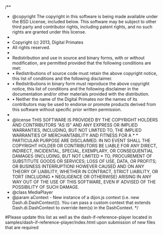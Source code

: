 /**
 * @copyright The copyright in this software is being made available under the BSD License, included below. This software may be subject to other third party and contributor rights, including patent rights, and no such rights are granted under this license.
 *
 * Copyright (c) 2013, Digital Primates
 * All rights reserved.
 *
 * Redistribution and use in source and binary forms, with or without modification, are permitted provided that the following conditions are met:
 * •  Redistributions of source code must retain the above copyright notice, this list of conditions and the following disclaimer.
 * •  Redistributions in binary form must reproduce the above copyright notice, this list of conditions and the following disclaimer in the documentation and/or other materials provided with the distribution.
 * •  Neither the name of the Digital Primates nor the names of its contributors may be used to endorse or promote products derived from this software without specific prior written permission.
 *
 * @license THIS SOFTWARE IS PROVIDED BY THE COPYRIGHT HOLDERS AND CONTRIBUTORS “AS IS” AND ANY EXPRESS OR IMPLIED WARRANTIES, INCLUDING, BUT NOT LIMITED TO, THE IMPLIED WARRANTIES OF MERCHANTABILITY AND FITNESS FOR A  * *		PARTICULAR PURPOSE ARE DISCLAIMED. IN NO EVENT SHALL THE COPYRIGHT HOLDER OR CONTRIBUTORS BE LIABLE FOR ANY DIRECT, INDIRECT, INCIDENTAL, SPECIAL, EXEMPLARY, OR CONSEQUENTIAL DAMAGES (INCLUDING, BUT NOT LIMITED *		TO, PROCUREMENT OF SUBSTITUTE GOODS OR SERVICES; LOSS OF USE, DATA, OR PROFITS; OR BUSINESS INTERRUPTION) HOWEVER CAUSED AND ON ANY THEORY OF LIABILITY, WHETHER IN CONTRACT, STRICT LIABILITY, OR TORT (INCLUDING *		NEGLIGENCE OR OTHERWISE) ARISING IN ANY WAY OUT OF THE USE OF THIS SOFTWARE, EVEN IF ADVISED OF THE POSSIBILITY OF SUCH DAMAGE.
 * @class MediaPlayer
 * @param aContext - New instance of a dijon.js context (i.e. new Dash.di.DashContext()).  You can pass a custom context that extends Dash.di.DashContext to override item(s) in the DashContext.
 */
 
 
#Please update this list as well as the dash-if-reference-player located in samples/dash-if-reference-player/index.html upon submission of new files that are required

<!--3rd Party Libs Dash.js-->
<script src="lib/dijon.js"></script>
<script src="lib/base64.js"></script>
<script src="lib/xml2json.js"></script>
<script src="lib/objectiron.js"></script>
<script src="lib/long.js"></script>
<script src="lib/Math.js"></script>

<script src="streaming/MediaPlayer.js"></script>
<script src="streaming/Context.js"></script>
<script src="streaming/ErrorHandler.js"></script>
<script src="streaming/Capabilities.js"></script>
<script src="streaming/EventBus.js"></script>
<script src="streaming/Debug.js"></script>
<script src="streaming/RequestModifierExtensions.js"></script>
<script src="streaming/VideoModel.js"></script>
<script src="streaming/vo/FragmentRequest.js"></script>
<script src="streaming/vo/BitrateInfo.js"></script>
<script src="streaming/vo/TrackInfo.js"></script>
<script src="streaming/vo/MediaInfo.js"></script>
<script src="streaming/vo/StreamInfo.js"></script>
<script src="streaming/vo/ManifestInfo.js"></script>
<script src="streaming/vo/Event.js"></script>
<script src="streaming/vo/Error.js"></script>
<script src="streaming/ManifestLoader.js"></script>
<script src="streaming/ManifestUpdater.js"></script>
<script src="streaming/ManifestModel.js"></script>
<script src="streaming/MediaSourceExtensions.js"></script>
<script src="streaming/SourceBufferExtensions.js"></script>
<script src="streaming/VideoModelExtensions.js"></script>
<script src="streaming/PlaybackController.js"></script>
<script src="streaming/FragmentController.js"></script>
<script src="streaming/AbrController.js"></script>
<script src="streaming/FragmentLoader.js"></script>
<script src="streaming/FragmentModel.js"></script>
<script src="streaming/StreamController.js"></script>
<script src="streaming/StreamProcessor.js"></script>
<script src="streaming/ScheduleController.js"></script>
<script src="streaming/TimeSyncController.js"></script>
<script src="streaming/Stream.js"></script>
<script src="streaming/BufferController.js"></script>
<script src="streaming/LiveEdgeFinder.js"></script>
<script src="streaming/Notifier.js"></script>
<script src="streaming/EventController.js"></script>
<script src="streaming/URIQueryAndFragmentModel.js"></script>
<script src="streaming/vo/URIFragmentData.js"></script>

<!--Rules -->
<script src="streaming/rules/SwitchRequest.js"></script>
<script src="streaming/rules/RulesContext.js"></script>
<script src="streaming/rules/ABRRules/DownloadRatioRule.js"></script>
<script src="streaming/rules/ABRRules/InsufficientBufferRule.js"></script>
<script src="streaming/rules/ABRRules/LimitSwitchesRule.js"></script>
<script src="streaming/rules/ABRRules/BufferOccupancyRule.js"></script>
<script src="streaming/rules/ABRRules/ThroughputRule.js"></script>
<script src="streaming/rules/ABRRules/ABRRulesCollection.js"></script>

<script src="streaming/rules/SchedulingRules/RulesController.js"></script>
<script src="streaming/rules/SchedulingRules/ScheduleRulesCollection.js"></script>
<script src="streaming/rules/SchedulingRules/BufferLevelRule.js"></script>
<script src="streaming/rules/SchedulingRules/PendingRequestsRule.js"></script>
<script src="streaming/rules/SchedulingRules/SameTimeRequestRule.js"></script>
<script src="streaming/rules/SchedulingRules/PlaybackTimeRule.js"></script>

<script src="streaming/rules/SyncronisationRules/LiveEdgeBinarySearchRule.js"></script>
<script src="streaming/rules/SyncronisationRules/LiveEdgeWithTimeSyncronisationRule.js"></script>
<script src="streaming/rules/SyncronisationRules/SyncronisationRulesCollection.js"></script>


<!--protection-->
<script src="streaming/protection/eme/ProtectionModel.js"></script>
<script src="streaming/protection/eme/ProtectionModel_3Feb2014.js"></script>
<script src="streaming/protection/eme/ProtectionModel_01b.js"></script>
<script src="streaming/protection/ProtectionController.js"></script>
<script src="streaming/protection/ProtectionExtensions.js"></script>

<script src="streaming/protection/eme/SessionToken.js"></script>
<script src="streaming/protection/CommonEncryption.js"></script>
<script src="streaming/protection/drm/KeySystem.js"></script>
<script src="streaming/protection/drm/KeySystem_Access.js"></script>
<script src="streaming/protection/drm/KeySystem_ClearKey.js"></script>
<script src="streaming/protection/drm/KeySystem_PlayReady.js"></script>
<script src="streaming/protection/drm/KeySystem_Widevine.js"></script>
<script src="streaming/protection/drm/KeySystem.js"></script>

<script src="streaming/vo/protection/KeyError.js"></script>
<script src="streaming/vo/protection/KeyMessage.js"></script>
<script src="streaming/vo/protection/LicenseRequestComplete.js"></script>
<script src="streaming/vo/protection/NeedKey.js"></script>
<script src="streaming/vo/protection/ProtectionData.js"></script>

<!--Captioning-->
<script src="streaming/captioning/VTTParser.js"></script>
<script src="streaming/captioning/TTMLParser.js"></script>
<script src="streaming/captioning/TextTrackExtensions.js"></script>
<script src="streaming/captioning/TextSourceBuffer.js"></script>
<script src="streaming/captioning/TextController.js"></script>

<!-- Metrics-->
<script src="streaming/vo/MetricsList.js"></script>
<script src="streaming/MetricsModel.js"></script>
<script src="streaming/vo/metrics/BufferLevel.js"></script>
<script src="streaming/vo/metrics/BufferState.js"></script>
<script src="streaming/vo/metrics/HTTPRequest.js"></script>
<script src="streaming/vo/metrics/PlayList.js"></script>
<script src="streaming/vo/metrics/RepresentationSwitch.js"></script>
<script src="streaming/vo/metrics/TCPConnection.js"></script>
<script src="streaming/vo/metrics/DroppedFrames.js"></script>
<script src="streaming/vo/metrics/SchedulingInfo.js"></script>
<script src="streaming/vo/metrics/ManifestUpdate.js"></script>
<script src="streaming/vo/metrics/DVRInfo.js"></script>

<!-- Dash -->
<script src="dash/Dash.js"></script>
<script src="dash/DashContext.js"></script>

<script src="dash/vo/Mpd.js"></script>
<script src="dash/vo/Period.js"></script>
<script src="dash/vo/AdaptationSet.js"></script>
<script src="dash/vo/Representation.js"></script>
<script src="dash/vo/Segment.js"></script>
<script src="dash/vo/Event.js"></script>
<script src="dash/vo/EventStream.js"></script>
<script src="dash/vo/UTCTiming.js"></script>
<script src="dash/DashParser.js"></script>
<script src="dash/DashHandler.js"></script>
<script src="dash/RepresentationController.js"></script>
<script src="dash/BaseURLExtensions.js"></script>
<script src="dash/FragmentExtensions.js"></script>
<script src="dash/DashManifestExtensions.js"></script>
<script src="dash/DashMetricsExtensions.js"></script>
<script src="dash/TimelineConverter.js"></script>
<script src="dash/DashAdapter.js"></script>